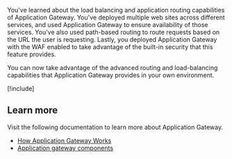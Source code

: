 You've learned about the load balancing and application routing capabilities of Application Gateway. You've deployed multiple web sites across different services, and used Application Gateway to ensure availability of those services. You've also used path-based routing to route requests based on the URL the user is requesting. Lastly, you deployed Application Gateway with the WAF enabled to take advantage of the built-in security that this feature provides.

You can now take advantage of the advanced routing and load-balancing capabilities that Application Gateway provides in your own environment.

[!include[](../../../includes/azure-sandbox-cleanup.md)]

## Learn more

Visit the following documentation to learn more about Application Gateway.

- [How Application Gateway Works](https://docs.microsoft.com/azure/application-gateway/how-application-gateway-works)
- [Application gateway components](https://docs.microsoft.com/azure/application-gateway/application-gateway-components)